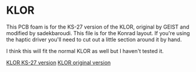 # KLOR
This PCB foam is for the KS-27 version of the KLOR, original by GEIST and modified by sadekbaroudi. This file is for the Konrad layout. If you're using the haptic driver you'll need to cut out a little section around it by hand.

I think this will fit the normal KLOR as well but I haven't tested it.

[KLOR KS-27 version](https://github.com/sadekbaroudi/KLOR)
[KLOR original version](https://github.com/GEIGEIGEIST/KLOR)